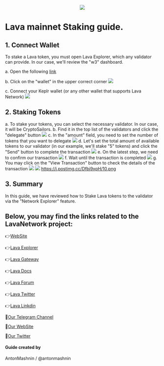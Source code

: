 <p align="center">
 <img src="https://i.postimg.cc/hG1HxXgg/66915118dfd6d4be2ac22f79-wordmark-full.png"/></a>
</p>

# Lava mainnet Staking guide.

## 1. Connect Wallet

To stake a Lava token, you must open Lava Explorer, which any validator can provide. In our case, we'll review the "w3" dashboard.

a. Open the following [link](https://lava-explorer.w3coins.io/Lava/staking)

b. Click on the "wallet" in the upper correct corner <img src="https://i.postimg.cc/XqGdMyY0/1.png"/></a>

c. Connect your Keplr wallet (or any other wallet that supports Lava Network) <img src="https://i.postimg.cc/hjSXnZKn/2.png"/></a>

## 2. Staking Tokens

a. To stake your tokens, you can select the necessary validator. In our case, it will be CryptoSailors.
b. Find it in the top list of the validators and click the "delegate" button <img src="https://i.postimg.cc/K8QgpyPb/3.png"/></a>
c. In the "amount" field, you need to set the number of tokens that you want to delegate  <img src="https://i.postimg.cc/kgRkfn36/4.png"/></a>
d. Let's set the total amount of available tokens to our validator (in our example, we'll stake "5" tokens) and click the "Send" button to complete the transaction <img src="https://i.postimg.cc/0Nph1cN9/5.png"/></a>
e. On the latest step, we need to confirm our transaction <img src="https://i.postimg.cc/P5DR12Y1/6.png"/></a>
f. Wait until the transaction is completed <img src="https://i.postimg.cc/63pcb02j/8.png"/></a>
g. You may click on the "View Transaction" button to check the details of the transaction <img src="https://i.postimg.cc/x1Q4yLR7/9.png"/></a> <img src="https://i.postimg.cc/x1Q4yLR7/9.png"/></a> https://i.postimg.cc/Dfbj9xpH/10.png

## 3. Summary 

In this guide, we have reviewed how to Stake Lava tokens to the validator via the "Network Explorer" feature.

Below, you may find the links related to the LavaNetwork project:
---
👉[WebSite](https://bit.ly/3YB3YCg)

👉[Lava Explorer](https://lava-explorer.w3coins.io/uptime)

👉[Lava Gateway](https://bit.ly/3Yxc9Q4)

👉[Lava Docs](https://bit.ly/3QAhXpY)

👉[Lava Forum](https://community.lavanet.xyz/)

👉[Lava Twitter](https://twitter.com/lavanetxyz)

👉[Lava Linkdin](https://www.linkedin.com/company/lava-network)

🔰[Our Telegram Channel](https://t.me/CryptoSailorsAnn)

🔰[Our WebSite](cryptosailors.tech)

🔰[Our Twitter](https://twitter.com/Crypto_Sailors)

#### Guide created by 

AntonMashnin / @antonmashnin

